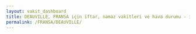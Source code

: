 ```yaml
---
layout: vakit_dashboard
title: DEAUVILLE, FRANSA için iftar, namaz vakitleri ve hava durumu - ilçe/eyalet seç
permalink: /FRANSA/DEAUVILLE/
---
```


<script type="text/javascript">
  var GLOBAL_COUNTRY = 'FRANSA';
  var GLOBAL_CITY = 'DEAUVILLE';
  var GLOBAL_STATE = '';
  var lat = 72;
  var lon = 21;
</script>
